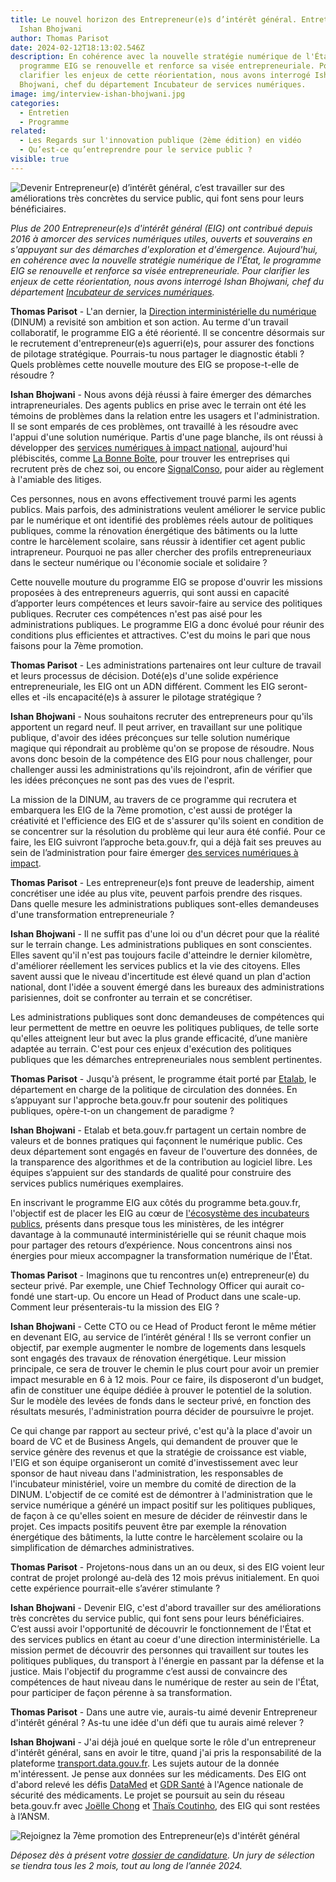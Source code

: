 ```yaml
---
title: Le nouvel horizon des Entrepreneur(e)s d’intérêt général. Entretien avec
  Ishan Bhojwani
author: Thomas Parisot
date: 2024-02-12T18:13:02.546Z
description: En cohérence avec la nouvelle stratégie numérique de l'État, le
  programme EIG se renouvelle et renforce sa visée entrepreneuriale. Pour
  clarifier les enjeux de cette réorientation, nous avons interrogé Ishan
  Bhojwani, chef du département Incubateur de services numériques.
image: img/interview-ishan-bhojwani.jpg
categories:
  - Entretien
  - Programme
related:
  - Les Regards sur l'innovation publique (2ème édition) en vidéo
  - Qu’est-ce qu’entreprendre pour le service public ?
visible: true
---
```

![Devenir Entrepreneur(e) d’intérêt général, c’est travailler sur des améliorations très concrètes du service public, qui font sens pour leurs bénéficiaires.](https://www.eig.numerique.gouv.fr/img/interview-ishan-bhojwani.jpg "Ishan Bhojwani, chef du département Incubateur de services numériques")

*Plus de 200 Entrepreneur(e)s d'intérêt général (EIG) ont contribué depuis 2016 à amorcer des services numériques utiles, ouverts et souverains en s'appuyant sur des démarches d'exploration et d'émergence. Aujourd'hui, en cohérence avec la nouvelle stratégie numérique de l'État, le programme EIG se renouvelle et renforce sa visée entrepreneuriale. Pour clarifier les enjeux de cette réorientation, nous avons interrogé Ishan Bhojwani, chef du département [Incubateur de services numériques](https://beta.gouv.fr/incubateurs/dinum.html).*

**Thomas Parisot** - L'an dernier, la [Direction interministérielle du numérique](https://www.numerique.gouv.fr/dinum/) (DINUM) a revisité son ambition et son action. Au terme d'un travail collaboratif, le programme EIG a été réorienté. Il se concentre désormais sur le recrutement d'entrepreneur(e)s aguerri(e)s, pour assurer des fonctions de pilotage stratégique. Pourrais-tu nous partager le diagnostic établi ? Quels problèmes cette nouvelle mouture des EIG se propose-t-elle de résoudre ?

**Ishan Bhojwani** - Nous avons déjà réussi à faire émerger des démarches intrapreneuriales. Des agents publics en prise avec le terrain ont été les témoins de problèmes dans la relation entre les usagers et l'administration. Il se sont emparés de ces problèmes, ont travaillé à les résoudre avec l'appui d'une solution numérique. Partis d'une page blanche, ils ont réussi à développer des [services numériques à impact national](https://beta.gouv.fr/realisations/), aujourd'hui plébiscités, comme [La Bonne Boîte](https://labonneboite.francetravail.fr/), pour trouver les entreprises qui recrutent près de chez soi, ou encore [SignalConso](https://signal.conso.gouv.fr/), pour aider au règlement à l'amiable des litiges.

Ces personnes, nous en avons effectivement trouvé parmi les agents publics. Mais parfois, des administrations veulent améliorer le service public par le numérique et ont identifié des problèmes réels autour de politiques publiques, comme la rénovation énergétique des bâtiments ou la lutte contre le harcèlement scolaire, sans réussir à identifier cet agent public intrapreneur. Pourquoi ne pas aller chercher des profils entrepreneuriaux dans le secteur numérique ou l'économie sociale et solidaire ?

Cette nouvelle mouture du programme EIG se propose d'ouvrir les missions proposées à des entrepreneurs aguerris, qui sont aussi en capacité d’apporter leurs compétences et leurs savoir-faire au service des politiques publiques. Recruter ces compétences n'est pas aisé pour les administrations publiques. Le programme EIG a donc évolué pour réunir des conditions plus efficientes et attractives. C'est du moins le pari que nous faisons pour la 7ème promotion.

**Thomas Parisot** - Les administrations partenaires ont leur culture de travail et leurs processus de décision. Doté(e)s d'une solide expérience entrepreneuriale, les EIG ont un ADN différent. Comment les EIG seront-elles et -ils encapacité(e)s à assurer le pilotage stratégique ?

**Ishan Bhojwani** - Nous souhaitons recruter des entrepreneurs pour qu'ils apportent un regard neuf. Il peut arriver, en travaillant sur une politique publique, d'avoir des idées préconçues sur telle solution numérique magique qui répondrait au problème qu'on se propose de résoudre. Nous avons donc besoin de la compétence des EIG pour nous challenger, pour challenger aussi les administrations qu'ils rejoindront, afin de vérifier que les idées préconçues ne sont pas des vues de l'esprit.

La mission de la DINUM, au travers de ce programme qui recrutera et embarquera les EIG de la 7ème promotion, c'est aussi de protéger la créativité et l'efficience des EIG et de s'assurer qu'ils soient en condition de se concentrer sur la résolution du problème qui leur aura été confié. Pour ce faire, les EIG suivront l’approche beta.gouv.fr, qui a déjà fait ses preuves au sein de l’administration pour faire émerger [des services numériques à impact](https://beta.gouv.fr/startups?national_impact=true).

**Thomas Parisot** - Les entrepreneur(e)s font preuve de leadership, aiment concrétiser une idée au plus vite, peuvent parfois prendre des risques. Dans quelle mesure les administrations publiques sont-elles demandeuses d'une transformation entrepreneuriale ?

**Ishan Bhojwani** - Il ne suffit pas d'une loi ou d'un décret pour que la réalité sur le terrain change. Les administrations publiques en sont conscientes. Elles savent qu'il n'est pas toujours facile d'atteindre le dernier kilomètre, d'améliorer réellement les services publics et la vie des citoyens. Elles savent aussi que le niveau d'incertitude est élevé quand un plan d'action national, dont l'idée a souvent émergé dans les bureaux des administrations parisiennes, doit se confronter au terrain et se concrétiser.

Les administrations publiques sont donc demandeuses de compétences qui leur permettent de mettre en oeuvre les politiques publiques, de telle sorte qu'elles atteignent leur but avec la plus grande efficacité, d’une manière adaptée au terrain. C'est pour ces enjeux d'exécution des politiques publiques que les démarches entrepreneuriales nous semblent pertinentes.

**Thomas Parisot** - Jusqu'à présent, le programme était porté par [Etalab](https://etalab.gouv.fr/), le département en charge de la politique de circulation des données. En s’appuyant sur l'approche beta.gouv.fr pour soutenir des politiques publiques, opère-t-on un changement de paradigme ?

**Ishan Bhojwani** - Etalab et beta.gouv.fr partagent un certain nombre de valeurs et de bonnes pratiques qui façonnent le numérique public. Ces deux département sont engagés en faveur de l'ouverture des données, de la transparence des algorithmes et de la contribution au logiciel libre. Les équipes s’appuient sur des standards de qualité pour construire des services publics numériques exemplaires.

En inscrivant le programme EIG aux côtés du programme beta.gouv.fr, l'objectif est de placer les EIG au cœur de [l'écosystème des incubateurs publics](https://beta.gouv.fr/incubateurs/), présents dans presque tous les ministères, de les intégrer davantage à la communauté interministérielle qui se réunit chaque mois pour partager des retours d’expérience. Nous concentrons ainsi nos énergies pour mieux accompagner la transformation numérique de l'État.

**Thomas Parisot** - Imaginons que tu rencontres un(e) entrepreneur(e) du secteur privé. Par exemple, une Chief Technology Officer qui aurait co-fondé une start-up. Ou encore un Head of Product dans une scale-up. Comment leur présenterais-tu la mission des EIG ?

**Ishan Bhojwani** - Cette CTO ou ce Head of Product feront le même métier en devenant EIG, au service de l’intérêt général ! Ils se verront confier un objectif, par exemple augmenter le nombre de logements dans lesquels sont engagés des travaux de rénovation énergétique. Leur mission principale, ce sera de trouver le chemin le plus court pour avoir un premier impact mesurable en 6 à 12 mois. Pour ce faire, ils disposeront d'un budget, afin de constituer une équipe dédiée à prouver le potentiel de la solution. Sur le modèle des levées de fonds dans le secteur privé, en fonction des résultats mesurés, l'administration pourra décider de poursuivre le projet.

Ce qui change par rapport au secteur privé, c'est qu'à la place d'avoir un board de VC et de Business Angels, qui demandent de prouver que le service génère des revenus et que la stratégie de croissance est viable, l'EIG et son équipe organiseront un comité d'investissement avec leur sponsor de haut niveau dans l'administration, les responsables de l'incubateur ministériel, voire un membre du comité de direction de la DINUM. L'objectif de ce comité est de démontrer à l'administration que le service numérique a généré un impact positif sur les politiques publiques, de façon à ce qu'elles soient en mesure de décider de réinvestir dans le projet. Ces impacts positifs peuvent être par exemple la rénovation énergétique des bâtiments, la lutte contre le harcèlement scolaire ou la simplification de démarches administratives.

**Thomas Parisot** - Projetons-nous dans un an ou deux, si des EIG voient leur contrat de projet prolongé au-delà des 12 mois prévus initialement. En quoi cette expérience pourrait-elle s’avérer stimulante ?

**Ishan Bhojwani** - Devenir EIG, c'est d'abord travailler sur des améliorations très concrètes du service public, qui font sens pour leurs bénéficiaires. C’est aussi avoir l'opportunité de découvrir le fonctionnement de l'État et des services publics en étant au coeur d'une direction interministérielle. La mission permet de découvrir des personnes qui travaillent sur toutes les politiques publiques, du transport à l'énergie en passant par la défense et la justice. Mais l'objectif du programme c’est aussi de convaincre des compétences de haut niveau dans le numérique de rester au sein de l'État, pour participer de façon pérenne à sa transformation.

**Thomas Parisot** - Dans une autre vie, aurais-tu aimé devenir Entrepreneur d'intérêt général ? As-tu une idée d'un défi que tu aurais aimé relever ?

**Ishan Bhojwani** - J'ai déjà joué en quelque sorte le rôle d'un entrepreneur d'intérêt général, sans en avoir le titre, quand j'ai pris la responsabilité de la plateforme [transport.data.gouv.fr](http://transport.data.gouv.fr/). Les sujets autour de la donnée m'intéressent. Je pense aux données sur les médicaments. Des EIG ont d'abord relevé les défis [DataMed](https://www.eig.numerique.gouv.fr/defis/datamed/) et [GDR Santé](https://www.eig.numerique.gouv.fr/defis/gdr-sante/) à l'Agence nationale de sécurité des médicaments. Le projet se poursuit au sein du réseau beta.gouv.fr avec [Joëlle Chong](https://www.eig.numerique.gouv.fr/personnes/joelle-chong/) et [Thaïs Coutinho](https://www.eig.numerique.gouv.fr/personnes/thais-coutinho/), des EIG qui sont restées à l’ANSM.

![Rejoignez la 7ème promotion des Entrepreneur(e)s d'intérêt général](img/eig-banniere-postuler.jpg "Appel à candidatures")

*Déposez dès à présent votre [dossier de candidature](https://www.eig.numerique.gouv.fr/participer/candidats/). Un jury de sélection se tiendra tous les 2 mois, tout au long de l’année 2024.*